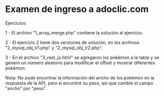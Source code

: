 # Examen de ingreso a adoclic.com

Ejercicios:

1 - El archivo "1_array_merge.php" contiene la solución al ejercicio.

2 - El ejercicio 2 tiene dos versiones de solución, en los archivos "2_mysql_obj_V1.php" y "2_mysql_obj_V2.php".

3 - En el archivo "3_rest_js.html" se agregaron los pokémon a la tabla y se generó un número aleatorio para modificar el offset y mostrar diferentes pokémon.

Nota: No pude encontrar la información del ancho de los pokémon en la respuesta de la API, pero sí encontré su peso, así que cambié el campo "ancho" por "peso".
